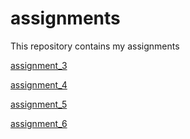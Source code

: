# assignments
This repository contains my assignments

[assignment_3](https://github.com/BeestvanHeesch/assignments/blob/master/assignment3%20(2)%20(2).ipynb)

[assignment_4](https://github.com/BeestvanHeesch/assignments/blob/master/assignment4%20(1)%20(1)-checkpoint.ipynb)

[assignment_5](https://github.com/BeestvanHeesch/assignments/blob/master/Graded_assignment1%20(1)%20(1).ipynb)

[assignment_6](https://github.com/BeestvanHeesch/assignments/blob/master/Graded_assignment_2%20(1).ipynb)
